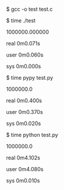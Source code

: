 $ gcc -o test test.c

$ time ./test

1000000.000000

real	0m0.071s

user	0m0.060s

sys	0m0.000s

$ time pypy test.py

1000000.0

real	0m0.400s

user	0m0.370s

sys	0m0.020s

$ time python test.py

1000000.0

real	0m4.102s

user	0m4.080s

sys	0m0.010s
